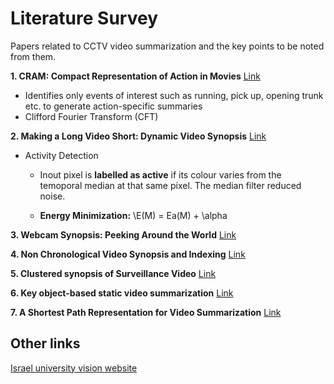 # Literature Survey

Papers related to CCTV video summarization and the key points to be noted from them.

**1. CRAM: Compact Representation of Action in Movies** [Link](./papers/CRAM.pdf)

* Identifies only events of interest such as running, pick up, opening trunk etc. to generate action-specific summaries
* Clifford Fourier Transform (CFT)

**2. Making a Long Video Short: Dynamic Video Synopsis** [Link](./papers/dynamic-video-synopsis.pdf)

* Activity Detection
    * Inout pixel is **labelled as active** if its colour varies from the temoporal median at that same pixel. The median filter reduced noise.

    * **Energy Minimization:** \E(M) = Ea(M) + \alpha

**3. Webcam Synopsis: Peeking Around the World** [Link](./papers/webcam-synopsis.pdf)

**4. Non Chronological Video Synopsis and Indexing** [Link](./papers/nonchronological-video-synopsis.pdf)

**5. Clustered synopsis of Surveillance Video** [Link](./papers/clustered-synopsis.pdf)


**6. Key object-based static video summarization** [Link](./papers/key-object-based-static-video-summarization.pdf)

**7. A Shortest Path Representation for Video Summarization** [Link](./papers/a-shortest-path-representation-for-video-summarisation.pdf)



## Other links

[Israel university vision website](http://www.vision.huji.ac.il/video-synopsis/)
